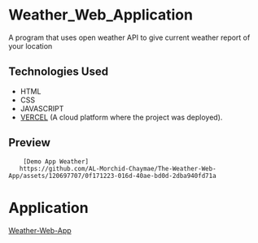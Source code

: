 # Weather_Web_Application
A program that uses open weather API to give current weather report of your location

## Technologies Used
  - HTML
  - CSS
  - JAVASCRIPT
  - [VERCEL](https://vercel.com/home) (A cloud platform where the project was deployed).


## Preview
        [Demo App Weather]
       https://github.com/AL-Morchid-Chaymae/The-Weather-Web-App/assets/120697707/0f171223-016d-40ae-bd0d-2dba940fd71a

# Application 

[Weather-Web-App]()
